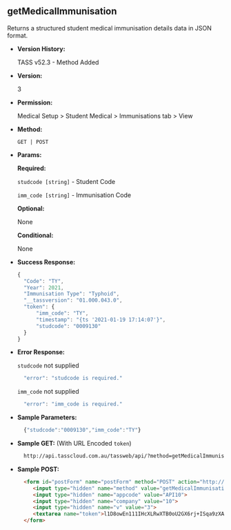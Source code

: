**getMedicalImmunisation**
----
  Returns a structured student medical immunisation details data in JSON format.
  
* **Version History:**

  TASS v52.3 - Method Added

* **Version:**

  3

* **Permission:**

  Medical Setup > Student Medical > Immunisations tab > View

* **Method:**

  `GET | POST`
  
*  **Params:**

   **Required:**
 
   `studcode [string]` - Student Code

   `imm_code [string]` - Immunisation Code

   **Optional:**

   None

   **Conditional:**

   None

* **Success Response:**

    ```javascript
    {
      "Code": "TY",
      "Year": 2021,
      "Immunisation Type": "Typhoid",
      "__tassversion": "01.000.043.0",
      "token": {
          "imm_code": "TY",
          "timestamp": "{ts '2021-01-19 17:14:07'}",
          "studcode": "0009130"
      }
    }
    ```
 
* **Error Response:**

    `studcode` not supplied
    ```javascript
      "error": "studcode is required."
    ```

    `imm_code` not supplied
    ```javascript
      "error": "imm_code is required."
    ```

* **Sample Parameters:**

  ```javascript
    {"studcode":"0009130","imm_code":"TY"}
  ```

* **Sample GET:** (With URL Encoded `token`)

  ```HTML
    http://api.tasscloud.com.au/tassweb/api/?method=getMedicalImmunisation&appcode=API10&company=10&v=3&token=l1D8owEn111IHcXLRwXTB0oU2GX6rj%2BISqa9zXA8We3J3mwgjW5pdUvFK3%2FIZ4mJ4bMyfKTmEoup%2B3tTE9GeLQ%3D%3D
  ```
  
* **Sample POST:**

  ```HTML
    <form id="postForm" name="postForm" method="POST" action="http://api.tasscloud.com.au/tassweb/api/">
       <input type="hidden" name="method" value="getMedicalImmunisation">
       <input type="hidden" name="appcode" value="API10">
       <input type="hidden" name="company" value="10">
       <input type="hidden" name="v" value="3">
       <textarea name="token">l1D8owEn111IHcXLRwXTB0oU2GX6rj+ISqa9zXA8We3J3mwgjW5pdUvFK3/IZ4mJ4bMyfKTmEoup+3tTE9GeLQ==</textarea>
    </form>
  ```

